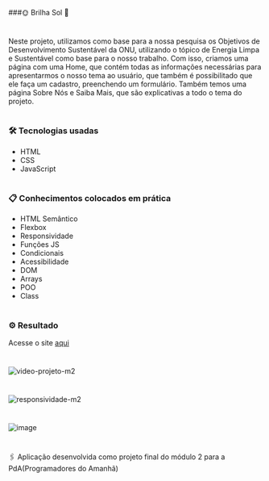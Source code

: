 ###🌞 Brilha Sol 🚀

#
Neste projeto, utilizamos como base para a nossa pesquisa os  Objetivos de Desenvolvimento Sustentável da ONU, utilizando o tópico de Energia Limpa e Sustentável como base para o nosso trabalho.
Com isso, criamos uma página com uma Home, que contém todas as informações necessárias para apresentarmos o nosso tema ao usuário, que também é possibilitado que ele faça um cadastro, preenchendo um formulário. Também temos uma página Sobre Nós e Saiba Mais, que são explicativas a todo o tema do projeto.
#

### 🛠️ Tecnologias usadas

- HTML
- CSS
- JavaScript
#

### 📋 Conhecimentos colocados em prática

- HTML Semântico
- Flexbox
- Responsividade 
- Funções JS
- Condicionais
- Acessibilidade
- DOM
- Arrays
- POO
- Class
#

### ⚙️ Resultado

Acesse o site [aqui](https://anacamorims.github.io/projeto-final-m2/)

#

![video-projeto-m2](https://github.com/anacamorims/projeto-final-m2/assets/132526900/3ff1862f-f56c-4297-87bb-4893ec53e990)

#

![responsividade-m2](https://github.com/anacamorims/projeto-final-m2/assets/132526900/8d6fb026-d281-406a-9931-bee7c2b45463)

#

![image](https://github.com/anacamorims/projeto-final-m2/assets/132526900/4a21536f-1453-46d2-8346-acae310ebded)


#
🖇️ Aplicação desenvolvida como projeto final do módulo 2 para a PdA(Programadores do Amanhã)  

